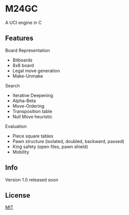 # M24GC

A UCI engine in C

## Features
Board Representation
- Bitboards
- 8x8 board
- Legal move generation
- Make-Unmake

Search
- Iterative Deepening
- Alpha-Beta
- Move-Ordering
- Transposition table
- Null Move heuristic

Evaluation
- Piece square tables
- Pawn structure (isolated, doubled, backward, passed)
- King safety (open files, pawn shield)
- Mobility 

## Info
Version 1.0 released soon

## License
[MIT](https://choosealicense.com/licenses/mit/)

